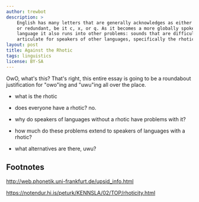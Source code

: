 ```yaml
---
author: trewbot
description: >
    English has many letters that are generally acknowledges as either useless
    or redundant, be it c, x, or q. As it becomes a more globally spoken
    language it also runs into other problems: sounds that are difficult to
    articulate for speakers of other languages, specifically the rhotic.
layout: post
title: Against the Rhotic
tags: linguistics
license: BY-SA
---
```


OwO, what's this? That's right, this entire essay is going to be a roundabout
justification for "owo"ing and "uwu"ing all over the place.

- what is the rhotic

- does everyone have a rhotic? no.

- why do speakers of languages without a rhotic have problems with it?

- how much do these problems extend to speakers of languages with a rhotic?

- what alternatives are there, uwu?

## Footnotes

http://web.phonetik.uni-frankfurt.de/upsid_info.html

https://notendur.hi.is/peturk/KENNSLA/02/TOP/rhoticity.html
